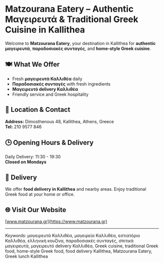 # Matzourana Eatery – Authentic Μαγειρευτά & Traditional Greek Cuisine in Kallithea

Welcome to **Matzourana Eatery**, your destination in Kallithea for **authentic μαγειρευτά**, **παραδοσιακές συνταγές**, and **home-style Greek cuisine**.

## 🍽 What We Offer
- Fresh **μαγειρευτά Καλλιθέα** daily
- **Παραδοσιακές συνταγές** with fresh ingredients
- **Μαγειρευτό delivery Καλλιθέα**
- Friendly service and Greek hospitality

## 📍 Location & Contact
**Address:** Dimosthenous 48, Kallithea, Athens, Greece  
**Tel:** 210 9577 846  

## 🕒 Opening Hours & Delivery
Daily Delivery: 11:30 - 19:30  
**Closed on Mondays**

## 🚚 Delivery
We offer **food delivery in Kallithea** and nearby areas. Enjoy traditional Greek food at your home or office.

## 🌐 Visit Our Website
[www.matzourana.gr](https://www.matzourana.gr)

---

*Keywords:* μαγειρευτά Καλλιθέα, μαγειρεία Καλλιθέα, εστιατόριο Καλλιθέα, ελληνική κουζίνα, παραδοσιακές συνταγές, σπιτικά μαγειρευτά, μαγειρευτό delivery Καλλιθέα, Greek cuisine, traditional Greek food, home-style Greek food, food delivery Kallithea, Matzourana Eatery, Greek lunch Kallithea
